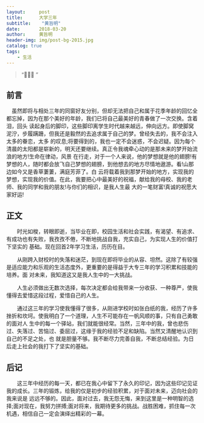 ```yaml
---
layout:     post
title:      大学三年
subtitle:    "黄旨明"
date:       2018-03-20
author:     黄旨明
header-img: img/post-bg-2015.jpg
catalog: true
tags:
    - 生活
---
```


> “🙉🙉🙉 ”

## 前言
 
　虽然即将与相处三年的同窗好友分别，但却无法把自己和属于花季年龄的回忆全都忘掉，因为在那个美好的年龄，我们已将自己最美好的青春做了一次交换。含着泪，回头
 读起身后的脚印，这些脚印离学生时代越来越远，伸向远方。即使脚窝泥泞，步履蹒跚，但我还是毅然的去追求属于自己的梦。曾经失去的，我不会注入太多的眷恋，太多
 的叹息;将要得到的，我也一定不会迷惑，不会迟疑。因为每个清晨的太阳都是崭新的，明天还要继续。真正令我魂牵心动的是那未来的梦开始流浪的地方!生命在律动，风景
 在行走，对于一个人来说，他的梦想就是他的翅膀!有梦想的人，随时都会放飞自己梦想的翅膀，到他想去的地方尽情地遨游。看!山那边如今又是香草萋萋，满庭芳菲了。白
 云将载着我到那梦开始的地方，实现我的梦想，实现我的价值。在此，我要把心中最美好的祝福，献给我的母校、我的老师、我的同学和我的朋友!与你们的相识，是我人生最
 大的一笔财富!真诚的祝愿大家好运!
 
## 正文
 
　　时光如梭，转眼即逝，当毕业在即，校园生活和社会实践，有渴望、有追求、有成功也有失败，我孜孜不倦，不断地挑战自我，充实自己，为实现人生的价值打下坚实的
  基础。现在回首2年学习生活，历历在目。
  
　　从刚跨入财校时的失落和迷茫，到现在即将毕业的从容、坦然。这除了有较强是适应能力和乐观的生活态度外，更重要的是得益于大专三年的学习积累和技能的培养。面
  对未来，我知道这又是我人生中的一大挑战。
  
　　人生必须做出无数次选择，每次决定都会给我带来一分收获、一种尊严，使我懂得去爱惜这段过程，爱惜自己的人生。
  
　　通过这三年的学习使我懂得了很多，从刚进学校时如张白纸的我，经历了许多挫折和坎坷。使我明白了一个道理，人生不可能存在一帆风顺的事，只有自己勇敢的面对人
  生中的每一个驿站，我们就能很经常。当然，三年中的我，曾也悲伤过、失落过、苦恼过、委屈过，这缘于我的经验不足和缺陷。当然又清醒地认识到自己的不足之处，也
  就是胆量不够。我不断尽力完善自我，不断总结经验。为日后走上社会的我打下了坚实的基础。
  
 ## 后记
  
　　这三年中经历的每一天，都已在我心中留下了永久的印记，因为这些印记见证我的成长。三年的锻炼，给我的仅是初步的经验积累，对于面对未来，迈向社会的我来说是
  远远不够的。因此，面对过去，我无怨无悔，来到这里是一种明智的选择;面对现在，我努力拼搏;面对将来，我期待更多的挑战。战胜困难，抓住每一次机遇，相信自己一定会演绎出精彩的一幕。 
